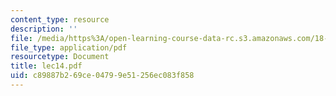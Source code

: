 ```yaml
---
content_type: resource
description: ''
file: /media/https%3A/open-learning-course-data-rc.s3.amazonaws.com/18-034-honors-differential-equations-spring-2004/c89887b269ce04799e51256ec083f858_lec14.pdf
file_type: application/pdf
resourcetype: Document
title: lec14.pdf
uid: c89887b2-69ce-0479-9e51-256ec083f858
---
```

